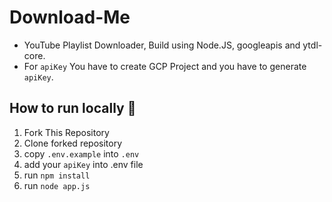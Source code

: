 # Download-Me
- YouTube Playlist Downloader, Build using Node.JS, googleapis and ytdl-core.
- For `apiKey` You have to create GCP Project and you have to generate `apiKey`.

## How to run locally 🔨

1. Fork This Repository
2. Clone forked repository
3. copy `.env.example` into `.env`
4. add your `apiKey` into .env file
5. run `npm install`
6. run `node app.js`

